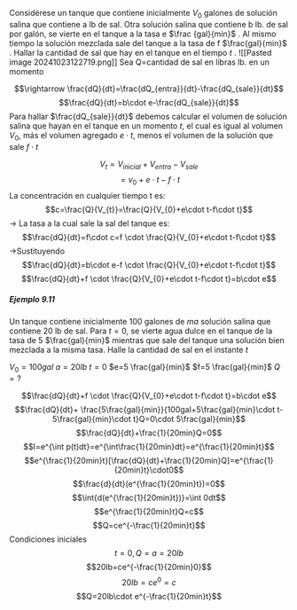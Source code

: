 Considérese un tanque que contiene inicialmente $V_{0}$ galones de solución salina que contiene a lb de sal. Otra solución salina que contiene b lb. de sal por galón, se vierte en el tanque a la tasa      e $\frac {gal}{min}$ . Al mismo tiempo la solución mezclada sale del tanque a la tasa de f $\frac{gal}{min}$ . Hallar la cantidad de sal que hay en el tanque en el tiempo $t$ .
![[Pasted image 20241023122719.png]]
Sea Q=cantidad de sal en libras lb. en un momento

$$\rightarrow \frac{dQ}{dt}=\frac{dQ_{entra}}{dt}-\frac{dQ_{sale}}{dt}$$
$$\frac{dQ}{dt}=b\cdot e-\frac{dQ_{sale}}{dt}$$
Para hallar $\frac{dQ_{sale}}{dt}$  debemos calcular el volumen de solución salina que hayan en el tanque en un momento $t$, el cual es igual al volumen $V_{0}$, más el volumen agregado $e\cdot t$, menos el volumen de la solución que sale $f \cdot t$ 

$$V_{t}=V_{inicial}+V_{entra}-V_{sale}$$
$$=v_{0}+e\cdot t-f \cdot t$$
La concentración en cualquier tiempo t es: 
$$c=\frac{Q}{V_{t}}=\frac{Q}{V_{0}+e\cdot t-f\cdot t}$$
$\rightarrow$ La tasa a la cual sale la sal del tanque es:
$$\frac{dQ}{dt}=f\cdot c=f \cdot \frac{Q}{V_{0}+e\cdot t-f\cdot t}$$
$\rightarrow$Sustituyendo
$$\frac{dQ}{dt}=b\cdot e-f \cdot \frac{Q}{V_{0}+e\cdot t-f\cdot t}$$
$$\frac{dQ}{dt}+f \cdot \frac{Q}{V_{0}+e\cdot t-f\cdot t}=b\cdot e$$
##### Ejemplo 9.11
Un tanque contiene inicialmente 100 galones de $ma$ solución salina que contiene 20 lb de sal. Para $t=0$, se vierte agua dulce en el tanque de la tasa de  5 $\frac{gal}{min}$ mientras que sale del tanque una solución bien mezclada a la misma tasa. Halle la cantidad de sal en el instante $t$ 

$V_{0}=100 gal$ 
$a=20lb$
$t=0$ 
$e=5 \frac{gal}{min}$
$f=5 \frac{gal}{min}$
$Q=?$

$$\frac{dQ}{dt}+f \cdot \frac{Q}{V_{0}+e\cdot t-f\cdot t}=b\cdot e$$
$$\frac{dQ}{dt}+ \frac{5\frac{gal}{min}}{100gal+5\frac{gal}{min}\cdot t-5\frac{gal}{min}\cdot t}Q=0\cdot 5\frac{gal}{min}$$
$$\frac{dQ}{dt}+\frac{1}{20min}Q=0$$
$$I=e^{\int p(t)dt}=e^{\int\frac{1}{20min}dt}=e^{\frac{1}{20min}t}$$
$$e^{\frac{1}{20min}t}[\frac{dQ}{dt}+\frac{1}{20min}Q]=e^{\frac{1}{20min}t}\cdot0$$
$$\frac{d}{dt}(e^{\frac{1}{20min}t})=0$$
$$\int{d(e^{\frac{1}{20min}t})}=\int 0dt$$
$$e^{\frac{1}{20min}t}Q=c$$
$$Q=ce^{-\frac{1}{20min}t}$$
Condiciones iniciales
$$t=0,Q=a=20lb
$$$$20lb=ce^{-\frac{1}{20min}0}$$
$$20lb=ce^0=c$$
$$Q=20lb\cdot e^{-\frac{1}{20min}t}$$
